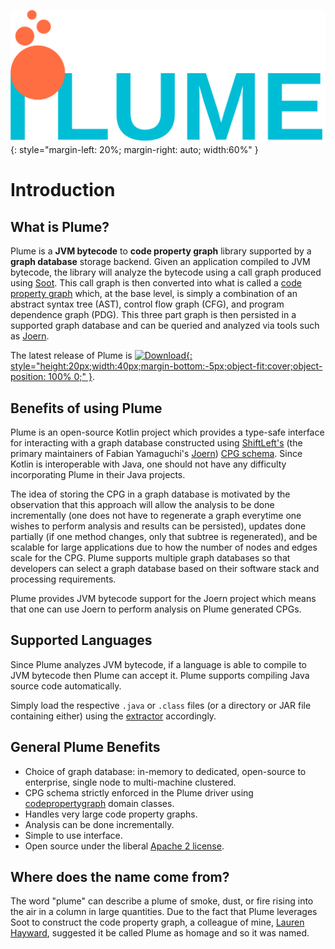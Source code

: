 ![Plume Banner](./assets/images/logo-text.png){: style="margin-left: 20%; margin-right: auto; width:60%" }

# Introduction

## What is Plume?

Plume is a **JVM bytecode** to **code property graph** library supported by a **graph database**
storage backend. Given an application compiled to JVM bytecode, the library will analyze the
bytecode using a call graph produced using [Soot](https://soot-oss.github.io/soot). This call graph
is then converted into what is called a [code property
graph](https://scholar.google.com/scholar_url?url=https://ieeexplore.ieee.org/abstract/document/6956589/&hl=en&sa=T&oi=gsb&ct=res&cd=0&d=12886570087564421680&ei=b405X9CuKqiBy9YP_Y27yAc&scisig=AAGBfm3j_-cCDAxDL775VnqZMs9K7suiYw)
which, at the base level, is simply a combination of an abstract syntax tree (AST), control flow
graph (CFG), and program dependence graph (PDG). This three part graph is then persisted in a
supported graph database and can be queried and analyzed via tools such as
[Joern](https://joern.io/).

The latest release of Plume is [![Download](https://jitpack.io/v/plume-oss/plume.svg){: style="height:20px;width:40px;margin-bottom:-5px;object-fit:cover;object-position: 100% 0;" }](https://jitpack.io/#plume-oss/plume).

## Benefits of using Plume

Plume is an open-source Kotlin project which provides a type-safe interface for interacting with a
graph database constructed using [ShiftLeft's](https://www.shiftleft.io/) (the primary maintainers
of Fabian Yamaguchi's [Joern](https://github.com/ShiftLeftSecurity/joern)) [CPG
schema](https://github.com/ShiftLeftSecurity/codepropertygraph/blob/master/schema/src/main/resources/schemas/base.json).
Since Kotlin is interoperable with Java, one should not have any difficulty incorporating Plume in
their Java projects.

The idea of storing the CPG in a graph database is motivated by the observation that this approach
will allow the analysis to be done incrementally (one does not have to regenerate a graph everytime
one wishes to perform analysis and results can be persisted), updates done partially (if one method
changes, only that subtree is regenerated), and be scalable for large applications due to how the
number of nodes and edges scale for the CPG. Plume supports multiple graph databases so that
developers can select a graph database based on their software stack and processing requirements.

Plume provides JVM bytecode support for the Joern project which means that one can use Joern to
perform analysis on Plume generated CPGs.

## Supported Languages

Since Plume analyzes JVM bytecode, if a language is able to compile to JVM bytecode then Plume can
accept it. Plume supports compiling Java source code automatically.

Simply load the respective `.java` or `.class` files (or a directory or JAR file containing either)
using the [extractor](./plume-basics/extracting-cpg.md) accordingly.

## General Plume Benefits

* Choice of graph database: in-memory to dedicated, open-source to enterprise, single node to
  multi-machine clustered.
* CPG schema strictly enforced in the Plume driver using [codepropertygraph](https://github.com/ShiftLeftSecurity/codepropertygraph) domain classes.
* Handles very large code property graphs.
* Analysis can be done incrementally.
* Simple to use interface.
* Open source under the liberal [Apache 2 license](https://en.wikipedia.org/wiki/Apache_License).

## Where does the name come from?

The word "plume" can describe a plume of smoke, dust, or fire rising into the air in a column in
large quantities. Due to the fact that Plume leverages Soot to construct the code property graph, a
colleague of mine, [Lauren Hayward](https://www.linkedin.com/in/lauren-hayward-8ba853199/),
suggested it be called Plume as homage and so it was named. 
